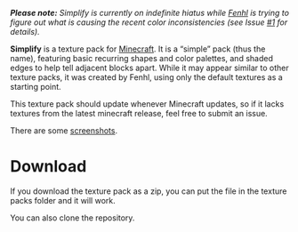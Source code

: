 *__Please note:__ Simplify is currently on indefinite hiatus while [Fenhl](https://github.com/Fenhl) is trying to figure out what is causing the recent color inconsistencies (see Issue [#1](https://github.com/Fenhl/Simplify/issues/1) for details).*

**Simplify** is a texture pack for [Minecraft][]. It is a “simple” pack (thus the name), featuring basic recurring shapes and color palettes, and shaded edges to help tell adjacent blocks apart. While it may appear similar to other texture packs, it was created by Fenhl, using only the default textures as a starting point.

This texture pack should update whenever Minecraft updates, so if it lacks textures from the latest minecraft release, feel free to submit an issue.

There are some [screenshots][].

Download
========

If you download the texture pack as a zip, you can put the file in the texture packs folder and it will work.

You can also clone the repository.

[Minecraft]: http://minecraft.net/ (Minecraft)
[screenshots]: http://fenhl.net/mc/simplify.php (Fenhl: Simplify: Screenshots)
